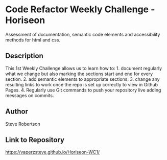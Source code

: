 # Code Refactor Weekly Challenge - Horiseon

Assessment of documentation, semantic code elements and accessibility methods for html and css.

## Description

This 1st Weekly Challenge allows us to learn how to:
    1. document regularly what we change but also marking the sections start and end for every section.
    2. add semantic elements to appropriate sections.
    3. change any resulting links to work once the repo is set up correctly to view in Github Pages.
    4. Regularly use Git commands to push your repository live adding messages on commits.

## Author

Steve Robertson

## Link to Repository

https://vaperzsteve.github.io/Horiseon-WC1/
